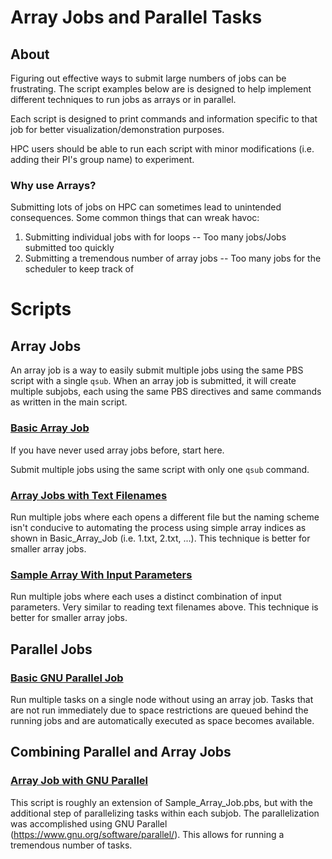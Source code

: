 # Array Jobs and Parallel Tasks

## About
Figuring out effective ways to submit large numbers of jobs can be frustrating. The script examples below are is designed to help implement different techniques to run jobs as arrays or in parallel.

Each script is designed to print commands and information specific to that job for better visualization/demonstration purposes. 

HPC users should be able to run each script with minor modifications (i.e. adding their PI's group name) to experiment.


### Why use Arrays?

Submitting lots of jobs on HPC can sometimes lead to unintended consequences. Some common things that can wreak havoc:

1. Submitting individual jobs with for loops    -- Too many jobs/Jobs submitted too quickly
2. Submitting a tremendous number of array jobs -- Too many jobs for the scheduler to keep track of



# Scripts

## Array Jobs

An array job is a way to easily submit multiple jobs using the same PBS script with a single ```qsub```. When an array job is submitted, it will create multiple subjobs, each using the same PBS directives and same commands as written in the main script.


### [Basic Array Job](Basic-Array-Job)
If you have never used array jobs before, start here.

Submit multiple jobs using the same script with only one ```qsub``` command.


### [Array Jobs with Text Filenames](Array-Read-Filenames)

Run multiple jobs where each opens a different file but the naming scheme isn't conducive to automating the process using simple array indices as shown in Basic_Array_Job (i.e. 1.txt, 2.txt, ...). This technique is better for smaller array jobs.

### [Sample Array With Input Parameters](Array-Read-Parameters)

Run multiple jobs where each uses a distinct combination of input parameters. Very similar to reading text filenames above. This technique is better for smaller array jobs.



## Parallel Jobs

### [Basic GNU Parallel Job](Basic-Parallel-Job)

Run multiple tasks on a single node without using an array job. Tasks that are not run immediately due to space restrictions are queued behind the running jobs and are automatically executed as space becomes available.

## Combining Parallel and Array Jobs

### [Array Job with GNU Parallel](Array-and-Parallel)

This script is roughly an extension of Sample_Array_Job.pbs, but with the additional step of parallelizing tasks within each subjob. The parallelization was accomplished using GNU Parallel (https://www.gnu.org/software/parallel/). This allows for running a tremendous number of tasks.
